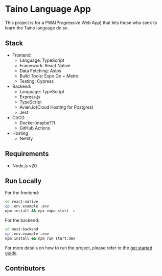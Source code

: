 # Taino Language App

<!-- TODO: Write more about the background of this project -->
This project is for a PWA(Progressive Web App) that lets those who seek to learn the Taino language do so. 

## Stack 
- Frontend:
    - Language: TypeScript
    - Framework: React Native
    - Data Fetching: Axios
    - Build Tools: Expo Go + Metro
    - Testing: Cypress
- Backend:
    - Language: TypeScript
    - Express.js
    - TypeScript
    - Avien.io(Cloud Hosting for Postgres)
    - Jest
- CI/CD
    - Docker(maybe??)
    - GitHub Actions
- Hosting
    - Netlify

## Requirements
- Node.js v20

## Run Locally
For the frontend:
```bash
cd react-native
cp .env.example .env
npm install && npx expo start -c
```

<!-- For the backend: -->
For the backend:
```bash
cd nest-backend
cp .env.example .env
npm install && npm run start:dev
```

For more details on how to run the project, please refer to the [get started guide](./docs/getting-started.md).

## Contributors

